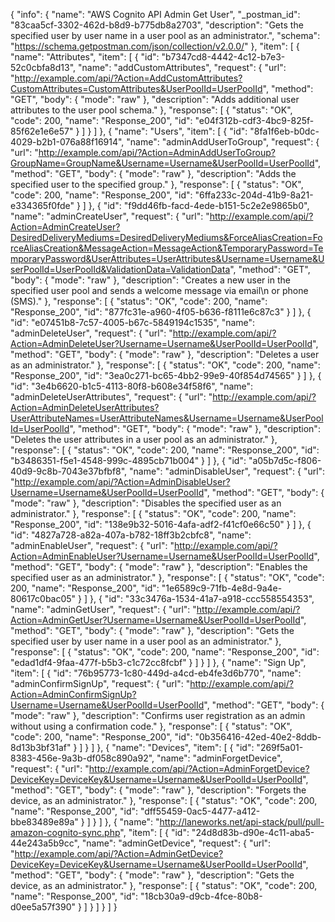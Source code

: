 {
  "info": {
    "name": "AWS Cognito API Admin Get User",
    "_postman_id": "83caa5cf-3302-462d-b8d9-b775db8a2703",
    "description": "Gets the specified user by user name in a user pool as an administrator.",
    "schema": "https://schema.getpostman.com/json/collection/v2.0.0/"
  },
  "item": [
    {
      "name": "Attributes",
      "item": [
        {
          "id": "b7347cd8-4442-4c12-b7e3-52c0cbfa8d13",
          "name": "addCustomAttributes",
          "request": {
            "url": "http://example.com/api/?Action=AddCustomAttributes?CustomAttributes=CustomAttributes&UserPoolId=UserPoolId",
            "method": "GET",
            "body": {
              "mode": "raw"
            },
            "description": "Adds additional user attributes to the user pool schema."
          },
          "response": [
            {
              "status": "OK",
              "code": 200,
              "name": "Response_200",
              "id": "e04f312b-cdf3-4bc9-825f-85f62e1e6e57"
            }
          ]
        }
      ]
    },
    {
      "name": "Users",
      "item": [
        {
          "id": "8fa1f6eb-b0dc-4029-b2b1-076a88f16914",
          "name": "adminAddUserToGroup",
          "request": {
            "url": "http://example.com/api/?Action=AdminAddUserToGroup?GroupName=GroupName&Username=Username&UserPoolId=UserPoolId",
            "method": "GET",
            "body": {
              "mode": "raw"
            },
            "description": "Adds the specified user to the specified group."
          },
          "response": [
            {
              "status": "OK",
              "code": 200,
              "name": "Response_200",
              "id": "6ffa233c-204d-41b9-8a21-e334365f0fde"
            }
          ]
        },
        {
          "id": "f9dd46fb-facd-4ede-b151-5c2e2e9865b0",
          "name": "adminCreateUser",
          "request": {
            "url": "http://example.com/api/?Action=AdminCreateUser?DesiredDeliveryMediums=DesiredDeliveryMediums&ForceAliasCreation=ForceAliasCreation&MessageAction=MessageAction&TemporaryPassword=TemporaryPassword&UserAttributes=UserAttributes&Username=Username&UserPoolId=UserPoolId&ValidationData=ValidationData",
            "method": "GET",
            "body": {
              "mode": "raw"
            },
            "description": "Creates a new user in the specified user pool and sends a welcome message via email\n            or phone (SMS)."
          },
          "response": [
            {
              "status": "OK",
              "code": 200,
              "name": "Response_200",
              "id": "877fc31e-a960-4f05-b636-f8111e6c87c3"
            }
          ]
        },
        {
          "id": "e07451b8-7c57-4005-b67c-5849194c1535",
          "name": "adminDeleteUser",
          "request": {
            "url": "http://example.com/api/?Action=AdminDeleteUser?Username=Username&UserPoolId=UserPoolId",
            "method": "GET",
            "body": {
              "mode": "raw"
            },
            "description": "Deletes a user as an administrator."
          },
          "response": [
            {
              "status": "OK",
              "code": 200,
              "name": "Response_200",
              "id": "3ea0c271-bc65-4bb2-99e9-40f854d74565"
            }
          ]
        },
        {
          "id": "3e4b6620-b1c5-4113-80f8-b608e34f58f6",
          "name": "adminDeleteUserAttributes",
          "request": {
            "url": "http://example.com/api/?Action=AdminDeleteUserAttributes?UserAttributeNames=UserAttributeNames&Username=Username&UserPoolId=UserPoolId",
            "method": "GET",
            "body": {
              "mode": "raw"
            },
            "description": "Deletes the user attributes in a user pool as an administrator."
          },
          "response": [
            {
              "status": "OK",
              "code": 200,
              "name": "Response_200",
              "id": "b3486351-f5e1-4548-999c-4895cb71b004"
            }
          ]
        },
        {
          "id": "a05b7d5c-f806-40d9-9c8b-7043e37bfbf8",
          "name": "adminDisableUser",
          "request": {
            "url": "http://example.com/api/?Action=AdminDisableUser?Username=Username&UserPoolId=UserPoolId",
            "method": "GET",
            "body": {
              "mode": "raw"
            },
            "description": "Disables the specified user as an administrator."
          },
          "response": [
            {
              "status": "OK",
              "code": 200,
              "name": "Response_200",
              "id": "138e9b32-5016-4afa-adf2-f41cf0e66c50"
            }
          ]
        },
        {
          "id": "4827a728-a82a-407a-b782-18ff3b2cbfc8",
          "name": "adminEnableUser",
          "request": {
            "url": "http://example.com/api/?Action=AdminEnableUser?Username=Username&UserPoolId=UserPoolId",
            "method": "GET",
            "body": {
              "mode": "raw"
            },
            "description": "Enables the specified user as an administrator."
          },
          "response": [
            {
              "status": "OK",
              "code": 200,
              "name": "Response_200",
              "id": "1e6589c9-71fb-4e8d-9a4e-80617c0bac05"
            }
          ]
        },
        {
          "id": "33c3476a-1534-41a7-a918-ccc558554353",
          "name": "adminGetUser",
          "request": {
            "url": "http://example.com/api/?Action=AdminGetUser?Username=Username&UserPoolId=UserPoolId",
            "method": "GET",
            "body": {
              "mode": "raw"
            },
            "description": "Gets the specified user by user name in a user pool as an administrator."
          },
          "response": [
            {
              "status": "OK",
              "code": 200,
              "name": "Response_200",
              "id": "edad1df4-9faa-477f-b5b3-c1c72cc8fcbf"
            }
          ]
        }
      ]
    },
    {
      "name": "Sign Up",
      "item": [
        {
          "id": "76b95773-1c80-449d-a4cd-eb4fe3d6b770",
          "name": "adminConfirmSignUp",
          "request": {
            "url": "http://example.com/api/?Action=AdminConfirmSignUp?Username=Username&UserPoolId=UserPoolId",
            "method": "GET",
            "body": {
              "mode": "raw"
            },
            "description": "Confirms user registration as an admin without using a confirmation code."
          },
          "response": [
            {
              "status": "OK",
              "code": 200,
              "name": "Response_200",
              "id": "0b356416-42ed-40e2-8ddb-8d13b3bf31af"
            }
          ]
        }
      ]
    },
    {
      "name": "Devices",
      "item": [
        {
          "id": "269f5a01-8383-456e-9a3b-df058c890a92",
          "name": "adminForgetDevice",
          "request": {
            "url": "http://example.com/api/?Action=AdminForgetDevice?DeviceKey=DeviceKey&Username=Username&UserPoolId=UserPoolId",
            "method": "GET",
            "body": {
              "mode": "raw"
            },
            "description": "Forgets the device, as an administrator."
          },
          "response": [
            {
              "status": "OK",
              "code": 200,
              "name": "Response_200",
              "id": "dff55459-0ac5-4477-a412-bbe83489e89a"
            }
          ]
        }
      ]
    },
    {
      "name": "http://laneworks.net/api-stack/pull/pull-amazon-cognito-sync.php",
      "item": [
        {
          "id": "24d8d83b-d90e-4c11-aba5-44e243a5b9cc",
          "name": "adminGetDevice",
          "request": {
            "url": "http://example.com/api/?Action=AdminGetDevice?DeviceKey=DeviceKey&Username=Username&UserPoolId=UserPoolId",
            "method": "GET",
            "body": {
              "mode": "raw"
            },
            "description": "Gets the device, as an administrator."
          },
          "response": [
            {
              "status": "OK",
              "code": 200,
              "name": "Response_200",
              "id": "18cb30a9-d9cb-4fce-80b8-d0ee5a57f390"
            }
          ]
        }
      ]
    }
  ]
}
